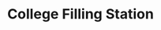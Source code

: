 ---
title: "College Filling Station"
url: /downpatrick/college-filling-station/
shop: convenience
---